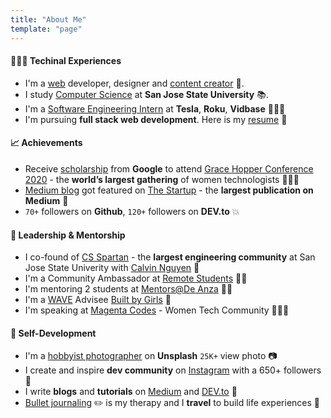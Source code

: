 ```yaml
---
title: "About Me"
template: "page"
---
```


#### 👩🏻‍💻 Techinal Experiences

- I'm a [web](https://github.com/trinwin) developer, designer and [content creator](https://www.instagram.com/trinwin.dev/) 🎨.
- I study [Computer Science](https://www.linkedin.com/posts/trinwin_sjsu-computerscience-softwareengineer-activity-6705222006473940992-WNoi) at **San Jose State University** 📚.
- I'm a [Software Engineering Intern](https://www.linkedin.com/in/trinwin) at **Tesla**, **Roku**, **Vidbase** 👩🏻‍💻
- I'm pursuing **full stack web development**. Here is my [resume](https://drive.google.com/file/d/1ra6QOlodtxE_6SgVvbVDdphwhUJfcYWG/view?usp=sharing) 📑

#### 📈 Achievements

- Receive [scholarship](https://buildyourfuture.withgoogle.com/scholarships/) from **Google** to attend [Grace Hopper Conference 2020](https://ghc.anitab.org/) - the **world’s largest gathering** of women technologists 👩🏻‍💼
- [Medium blog](https://medium.com/swlh/2020-complete-setup-for-storybook-nextjs-typescript-scss-and-jest-1c9ce41e6481?source=friends_link&sk=0ea6d7518f60e2921849876e696b1693) got featured on [The Startup](https://medium.com/swlh) - the **largest publication on Medium** 💫
- `70+` followers on **Github**, `120+` followers on **DEV.to** 💥

#### 🌟 Leadership & Mentorship

- I co-found of [CS Spartan](https://www.linkedin.com/company/cs-spartan/) - the **largest engineering community** at San Jose State Univerity with [Calvin Nguyen](https://www.linkedin.com/in/calvinqc/) 🤝
- I'm a Community Ambassador at [Remote Students](https://remotestudents.co/) 💪🏻
- I'm mentoring 2 students at [Mentors@De Anza](https://www.deanza.edu/collegelife/students/services-and-resources/mentors/) 👩🏻
- I'm a [WAVE](https://www.builtbygirls.com/about-wave) Advisee [Built by Girls](https://www.builtbygirls.com/) 👥
- I'm speaking at [Magenta Codes](https://www.meetup.com/Magenta-Codes/) - Women Tech Community 🙋🏻‍♀️

#### 🌿 Self-Development

- I'm a [hobbyist photographer](https://unsplash.com/@trinwin) on **Unsplash** `25K+` view photo 📷
- I create and inspire **dev community** on [Instagram](https://www.instagram.com/trinwin.dev/) with a 650+ followers 👾
- I write **blogs** and **tutorials** on [Medium](https://medium.com/@trinwin) and [DEV.to](https://dev.to/trinwin) 📝
- [Bullet journaling](https://www.goodhousekeeping.com/life/a25940356/what-is-a-bullet-journal/) ✏️ is my therapy and I **travel** to build life experiences 🛅
